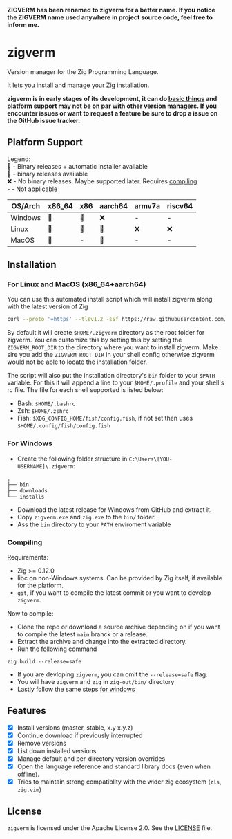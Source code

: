 **ZIGVERM has been renamed to zigverm for a better name. If you notice the ZIGVERM name used anywhere in project source code, feel free to inform me.**

# zigverm
Version manager for the Zig Programming Language.

It lets you install and manage your Zig installation.

**zigverm is in early stages of its development, it can do [basic things](#features) and platform
support may not be on par with other version managers. If you encounter issues or want to request a
feature be sure to drop a issue on the GitHub issue tracker.**

## Platform Support
Legend:  
🎉 - Binary releases + automatic installer available  
💪 - binary releases available  
❌ - No binary releases. Maybe supported later. Requires [compiling](#compiling)  
\- - Not applicable

| OS/Arch | x86_64 | x86 | aarch64 | armv7a | riscv64 |
|---------|--------|-----|---------|--------|---------|
| Windows |   💪   |  💪 |    ❌   |   -    |    -    |
| Linux   |   🎉   |  🎉 |    🎉   |   ❌   |    ❌   |  
| MacOS   |   🎉   |  -  |    🎉   |   -    |    -    |

## Installation
### For Linux and MacOS (x86_64+aarch64)
You can use this automated install script which will install zigverm along with the latest version of Zig

```sh
curl --proto '=https' --tlsv1.2 -sSf https://raw.githubusercontent.com/AMythicDev/zigverm/main/scripts/install.sh | bash
```

By default it will create `$HOME/.zigverm` directory as the root folder for zigverm. You can customize
this by setting this by setting the `ZIGVERM_ROOT_DIR` to the directory where you want to install
zigverm. Make sire you add the `ZIGVERM_ROOT_DIR` in your shell config otherwise zigverm would not be able
to locate the installation folder.

The script will also put the installation directory's `bin` folder to your `$PATH` variable. For
this it will append a line to your `$HOME/.profile` and your shell's rc file. The file for each
shell supported is listed below:

- Bash: `$HOME/.bashrc` 
- Zsh: `$HOME/.zshrc`
- Fish: `$XDG_CONFIG_HOME/fish/config.fish`, if not set then uses `$HOME/.config/fish/config.fish`

### For Windows
* Create the following folder structure in `C:\Users\[YOU-USERNAME]\.zigverm`:
```
.
├── bin
├── downloads
└── installs
```
* Download the latest release for Windows from GitHub and extract it.
* Copy `zigverm.exe` and `zig.exe` to the `bin/` folder.
* Ass the `bin` directory to your `PATH` enviroment variable

### Compiling
Requirements:  
- Zig >= 0.12.0
- libc on non-Windows systems. Can be provided by Zig itself, if available for the platform.
- `git`, if you want to compile the latest commit or you want to develop `zigverm`.

Now to compile:
- Clone the repo or download a source archive depending on if you want to compile the latest `main`
branck or a release.
- Extract the archive and change into the extracted directory.
- Run the following command
```
zig build --release=safe
```
- If you are devloping `zigverm`, you can omit the `--release=safe` flag.
- You will have `zigverm` and `zig` in `zig-out/bin/` directory
- Lastly follow the same steps [for windows](#for-windows) 

## Features
- [x] Install versions (master, stable, x.y x.y.z)
- [x] Continue download if previously interrupted
- [x] Remove versions
- [x] List down installed versions
- [x] Manage default and per-directory version overrides
- [x] Open the language reference and standard library docs (even when offline).
- [x] Tries to maintain strong compatiblity with the wider zig ecosystem (`zls`, `zig.vim`)

## License
`zigverm` is licensed under the Apache License 2.0. See the [LICENSE](./LICENSE) file.
